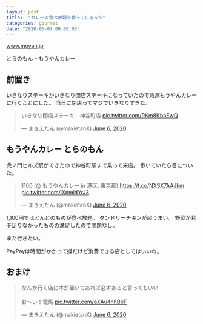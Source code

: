 ```yaml
---
layout: post
title:  "カレーの食べ放題を食ってしまった"
categories: gourmet
date: "2020-06-07 00:00:00"
---
```



<div class="card">
  <a href="https://www.moyan.jp/shops/toranomon/"></a>
  <div class="card__header">
    <a href="https://www.moyan.jp/shops/toranomon/">www.moyan.jp</a>
  </div>
  <div class="card__image">
    <img src="">
  </div>
  <div class="card__title">
    <p>とらのもん – もうやんカレー</p>
  </div>
  <div class="card__description">
    <p></p>
  </div>
</div>


## 前置き

いきなりステーキがいきなり閉店ステーキになっていたので急遽もうやんカレーに行くことにした。
当日に閉店ってマジでいきなりすぎた。

<blockquote class="twitter-tweet tw-align-center"><p lang="ja" dir="ltr">いきなり閉店ステーキ　神谷町店 <a href="https://t.co/RKm8KbnEwQ">pic.twitter.com/RKm8KbnEwQ</a></p>&mdash; まきえたん (@makietanX) <a href="https://twitter.com/makietanX/status/1269117856685289472?ref_src=twsrc%5Etfw">June 6, 2020</a></blockquote> <script async src="https://platform.twitter.com/widgets.js" charset="utf-8"></script>

## もうやんカレー とらのもん

虎ノ門ヒルズ駅ができたので神谷町駅まで乗って来店。
歩いていたら目についた。

<blockquote class="twitter-tweet tw-align-center"><p lang="ja" dir="ltr">1100 (@ もうやんカレー in 港区, 東京都) <a href="https://t.co/NXSX7AAJkm">https://t.co/NXSX7AAJkm</a> <a href="https://t.co/lXnmidYrJ3">pic.twitter.com/lXnmidYrJ3</a></p>&mdash; まきえたん (@makietanX) <a href="https://twitter.com/makietanX/status/1269119327250395137?ref_src=twsrc%5Etfw">June 6, 2020</a></blockquote> <script async src="https://platform.twitter.com/widgets.js" charset="utf-8"></script>

1,100円でほとんどのものが食べ放題。
タンドリーチキンが超うまい。
野菜が若干足りなかったものの満足したので問題なし。

また行きたい。

PayPayは時間がかかって嫌だけど消費できる店としてはいいね。

## おまけ

<blockquote class="twitter-tweet tw-align-center"><p lang="ja" dir="ltr">なんか行く店に本が置いてあれば必ずあると言ってもいい<br><br>お〜い！竜馬 <a href="https://t.co/oXAu4hhB6F">pic.twitter.com/oXAu4hhB6F</a></p>&mdash; まきえたん (@makietanX) <a href="https://twitter.com/makietanX/status/1269124251426013184?ref_src=twsrc%5Etfw">June 6, 2020</a></blockquote> <script async src="https://platform.twitter.com/widgets.js" charset="utf-8"></script>
